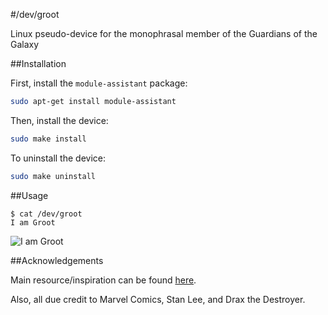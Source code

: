 #/dev/groot

Linux pseudo-device for the monophrasal member of the Guardians of the Galaxy

##Installation

First, install the `module-assistant` package:

```bash
sudo apt-get install module-assistant
```

Then, install the device:

```bash
sudo make install
```

To uninstall the device:

```bash
sudo make uninstall
```

##Usage

```
$ cat /dev/groot
I am Groot
```

![I am Groot](https://i.imgur.com/P5SkXYi.gif)

##Acknowledgements

Main resource/inspiration can be found [here](http://www.linuxdevcenter.com/pub/a/linux/2007/07/05/devhelloworld-a-simple-introduction-to-device-drivers-under-linux.html).

Also, all due credit to Marvel Comics, Stan Lee, and Drax the Destroyer.